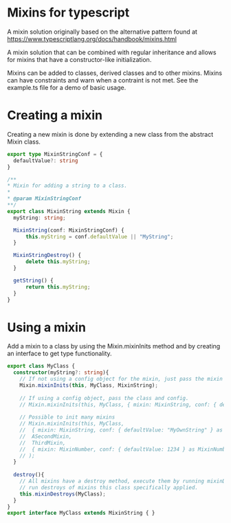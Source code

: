 # Mixins for typescript
A mixin solution originally based on the alternative pattern found at https://www.typescriptlang.org/docs/handbook/mixins.html

A mixin solution that can be combined with regular inheritance and allows for mixins that have a constructor-like initialization.

Mixins can be added to classes, derived classes and to other mixins. Mixins can have constraints and warn when a contraint is not met. See the example.ts file for a demo of basic usage.

# Creating a mixin
Creating a new mixin is done by extending a new class from the abstract Mixin class.

```typescript
export type MixinStringConf = {
  defaultValue?: string
}

/**
* Mixin for adding a string to a class.
*
* @param MixinStringConf
**/
export class MixinString extends Mixin {
  myString: string;

  MixinString(conf: MixinStringConf) {
      this.myString = conf.defaultValue || "MyString";
  }

  MixinStringDestroy() {
      delete this.myString;
  }

  getString() {
      return this.myString;
  }
}
```

# Using a mixin
Add a mixin to a class by using the Mixin.mixinInits method and by creating an interface to get type functionality.

```typescript
export class MyClass {
  constructor(myString?: string){
    // If not using a config object for the mixin, just pass the mixin class.
    Mixin.mixinInits(this, MyClass, MixinString);
    
    // If using a config object, pass the class and config.
    // Mixin.mixinInits(this, MyClass, { mixin: MixinString, conf: { defaultValue: myString } as MixinStringConf });
    
    // Possible to init many mixins
    // Mixin.mixinInits(this, MyClass, 
    //  { mixin: MixinString, conf: { defaultValue: "MyOwnString" } as MixinStringConf },
    //  ASecondMixin,
    //  ThirdMixin,
    //  { mixin: MixinNumber, conf: { defaultValue: 1234 } as MixinNumberConf }
    // );
  }
  
  destroy(){
    // All mixins have a destroy method, execute them by running mixinDestroys. MyClass is passed to only 
    // run destroys of mixins this class specifically applied.
    this.mixinDestroys(MyClass);
  }
}
export interface MyClass extends MixinString { }
```
